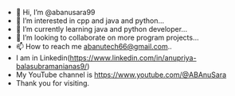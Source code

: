 - 👋 Hi, I’m @abanusara99
- 👀 I’m interested in cpp and java and python...
- 🌱 I’m currently learning java and python developer...
- 💞️ I’m looking to collaborate on more program projects...
- 📫 How to reach me abanutech66@gmail.com..
- I am in Linkedin(https://www.linkedin.com/in/anupriya-balasubramanianas9/)
- My YouTube channel is https://www.youtube.com/@ABAnuSara
- Thank you for visiting.

<!---
abanusara99/abanusara99 is a ✨ special ✨ repository because its `README.md` (this file) appears on your GitHub profile.
You can click the Preview link to take a look at your changes.
--->
